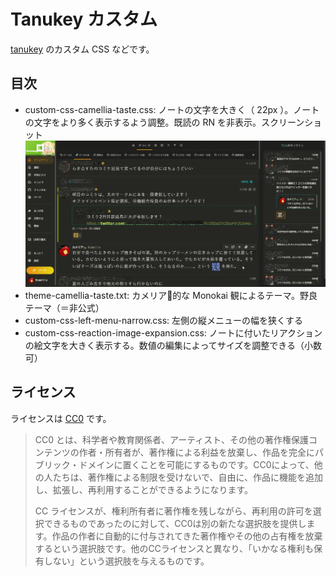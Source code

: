 # Tanukey カスタム
[tanukey](https://github.com/tanukey-dev/tanukey) のカスタム CSS などです。

## 目次
- custom-css-camellia-taste.css: ノートの文字を大きく（ 22px ）。ノートの文字をより多く表示するよう調整。既読の RN を非表示。スクリーンショット ![PC 画面](attachment/demo-pc.webp)
- theme-camellia-taste.txt: カメリア🐢的な Monokai 観によるテーマ。野良テーマ（＝非公式）
- custom-css-left-menu-narrow.css: 左側の縦メニューの幅を狭くする
- custom-css-reaction-image-expansion.css: ノートに付いたリアクションの絵文字を大きく表示する。数値の編集によってサイズを調整できる（小数可）

## ライセンス
ライセンスは [CC0](https://creativecommons.jp/sciencecommons/aboutcc0/) です。
> CC0 とは、科学者や教育関係者、アーティスト、その他の著作権保護コンテンツの作者・所有者が、著作権による利益を放棄し、作品を完全にパブリック・ドメインに置くことを可能にするものです。CC0によって、他の人たちは、著作権による制限を受けないで、自由に、作品に機能を追加し、拡張し、再利用することができるようになります。
> 
> CC ライセンスが、権利所有者に著作権を残しながら、再利用の許可を選択できるものであったのに対して、CC0は別の新たな選択肢を提供します。作品の作者に自動的に付与されてきた著作権やその他の占有権を放棄するという選択肢です。他のCCライセンスと異なり、「いかなる権利も保有しない」という選択肢を与えるものです。
